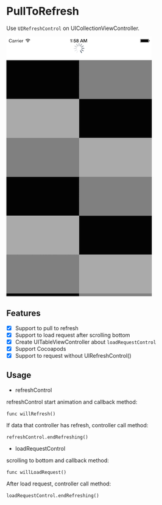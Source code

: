 # PullToRefresh

Use `UIRefreshControl` on UICollectionViewController.

![ ](Example/pulltorefresh.png)

## Features
- [x] Support to pull to refresh
- [x] Support to load request after scrolling bottom
- [x] Create UITableViewController about `loadRequestControl`
- [x] Support Cocoapods
- [x] Support to request without UIRefreshControl()

## Usage

- refreshControl

refreshControl start animation and callback method:
```
func willRefresh()
```

If data that controller has refresh, controller call method:
```
refreshControl.endRefreshing()
```

- loadRequestControl

scrolling to bottom and callback method:
```
func willLoadRequest()
```

After load request, controller call method:
```
loadRequestControl.endRefreshing()
```

